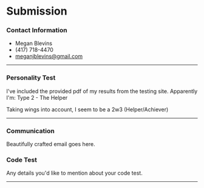 # Submission

### Contact Information
- Megan Blevins
- (417) 718-4470
- meganjblevins@gmail.com

---

### Personality Test

I've included the provided pdf of my results from the testing site.
Apparently I'm: 
Type 2 - The Helper

Taking wings into account, I seem to be a 2w3 (Helper/Achiever)

---

### Communication

Beautifully crafted email goes here.

### Code Test

Any details you'd like to mention about your code test.

---